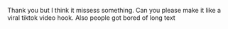 Thank you but I think it missess something. Can you please make it like a viral tiktok video hook. Also people got bored of long text